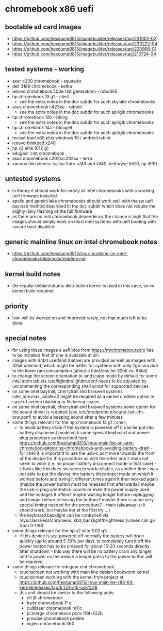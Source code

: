 # chromebook x86 uefi

## bootable sd card images

- https://github.com/hexdump0815/imagebuilder/releases/tag/231002-02
- https://github.com/hexdump0815/imagebuilder/releases/tag/230222-04
- https://github.com/hexdump0815/imagebuilder/releases/tag/220906-01
- https://github.com/hexdump0815/imagebuilder/releases/tag/210724-04

## tested systems - working

- acer c200 chromebook - squawks
- dell 3189 chromebook - kefka
- lenovo chromebook 500e (1st generation) - robo360
- hp chromebook 13 g1 - chell
  - see the extra notes in the doc subdir for such skylake chromebooks
- asus chromebook c423na - rabbid
  - see the extra notes in the doc subdir for such apl/glk chromebooks
- hp chromebook 12b - bloog
  - see the extra notes in the doc subdir for such apl/glk chromebooks
- hp chromebook 14a - blooglet
  - see the extra notes in the doc subdir for such apl/glk chromebooks
- teclast tpad x80 plus windows 10 / android tablet
- lenovo thinkpad x240
- hp x2 elite 1012 g1
- edugear cmt chromebook
- asus chromebook c202s/c202sa - terra
- various thin clients: fujitsu futro s740 and s940, dell wyse 5070, hp t630

## untested systems

- in theory it should work for nearly all intel chromebooks with a working uefi firmware installed
- apollo and gemini lake chromebooks should work well with the rw uefi payload method described in the doc subdir which does not require the slighly risky flashing of the full firmware
- as there are no real chromebook dependency the chance is high that the images should simply work on most intel systems with uefi booting with secure boot disabled

## generic mainline linux on intel chromebook notes

- https://github.com/hexdump0815/linux-mainline-on-intel-chromebooks/blob/main/readme.md

## kernel build notes

- the regular debian/ubuntu distribution kernel is used in this case, so no kernel build required

## priority

- low: will be worked on and improved rarely, not that much left to be done

## special notes

- for using these images a uefi bios from https://mrchromebox.tech/ has to be installed first (if one is available at all)
- images with 64bit userland (native) are provided as well as images with 32bit userland, which might be better for systems with only 2gb ram due to the lower ram consumption (about a third less for 32bit vs. 64bit)
- to change the screen orientation to landscape mode by default for some intel atom tablets /etc/lightdm/lighdm.conf needs to be adjusted by uncommenting the corresponding shell script for supported devices
- on some intel baytrail, cherrytrail and braswell systems intel_idle.max_cstate=2 might be required as a kernel cmdline option in case of screen blanking or flickering issues
- on some intel baytrail, cherrytrail and braswell systems some option for the sound driver is required (see /etc/modprobe.d/sound-byt-cht-brw.conf) to avoid a beeping sound after a few minutes
- some things relevant for the hp chromebook 13 g1 / chell:
  - to avoid battery drain if the system is powered off it can be put into battery disconnect mode with some special keyboard and power-plug procedure as described here: https://github.com/hexdump0815/linux-mainline-on-arm-chromebooks#storing-chromebooks-and-avoiding-battery-drain - for chell it is important to use the usb-c port more towards the front of the device for this procedure as with the other one it does not seem to work (i.e. no proper battery disconnect mode in that case) - it looks like this does not seem to work reliable, as another time i was not able to put the device into battery disconnect mode on which it worked before and trying it different times again it then worked again (maybe the power button must be released first afterwards? maybe the usb-c plug orientation counts or even the power supply used and the voltages it offers? maybe waiting longer before unplugging and longer before releasing the buttons? maybe there is some very special timing needed for the procedure? - main takeaway is: it should work, but maybe not at the first try ...)
  - the keyboard backlight can be controlled via /sys/class/leds/chromeos\:\:kbd_backlight/brightness (values can go from 0-100)
- some things relevant for the hp x2 elite 1012 g1:
  - if this device is just powered off normally the battery will drain quickly (up to around 5-10% per day), to completely turn it off the power button has to be pressed for about 15-20 seconds directly after shutdown - this way there will be no battery drain any longer and to power on the device a longer press to the power button will be required
- some things relevant for edugear cmt chromebook:
  - touchscreen not working with main line debian bookworm kernel
  - touchscreen working with the kernel from project at https://github.com/hexdump0815/linux-mainline-x86-64-kernel/releases/tag/6.1.51-stb-odk%2B
  - this unit should be similar to the following units:
    - ctl j5 chromebook
    - haier chromebook 11 c
    - cultilaser chromebook m11c
    - pcmerge chromebook pcm-116t-432b
    - prowise chromebook proline
    - viglen chromebook 360
